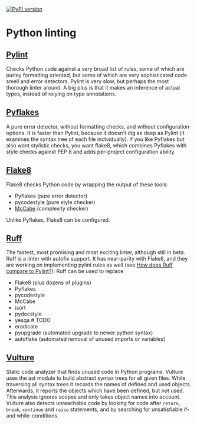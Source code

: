 [![PyPI version](https://badge.fury.io/py/dsp-tools.svg)](https://badge.fury.io/py/dsp-tools)

# Python linting

## [Pylint](https://pypi.org/project/pylint/)

Checks Python code against a very broad list of rules, 
some of which are purley formatting oriented, 
but some of which are very sophisticated code smell and error detectors.
Pylint is very slow, but perhaps the most thorough linter around. 
A big plus is that it makes an inference of actual types, 
instead of relying on type annotations.

## [Pyflakes](https://pypi.org/project/pyflakes/)

A pure error detector, without formatting checks, and without configuration options.
It is faster than Pylint, because it doesn't dig as deep as Pylint 
(it examines the syntax tree of each file individually).
If you like Pyflakes but also want stylistic checks, you want flake8, which combines Pyflakes with style checks against PEP 8 and adds per-project configuration ability.

## [Flake8](https://pypi.org/project/flake8/)

Flake8 checks Python code by wrapping the output of these tools:

- Pyflakes (pure error detector)
- pycodestyle (pure style checker)
- [McCabe](https://pypi.org/project/mccabe/) (complexity checker)

Unlike Pyflakes, Flake8 can be configured.

## [Ruff](https://pypi.org/project/ruff/)

The fastest, most promising and most exciting linter, although still in beta.
Ruff is a linter with autofix support.
It has near-parity with Flake8, and they are working on implementing pylint rules as well
(see [How does Ruff compare to Pylint?](https://beta.ruff.rs/docs/faq/#how-does-ruff-compare-to-pylint)).
Ruff can be used to replace 

- Flake8 (plus dozens of plugins)
- Pyflakes
- pycodestyle
- McCabe
- isort
- pydocstyle
- yesqa     # TODO
- eradicate
- pyupgrade (automated upgrade to newer python syntax)
- autoflake (automated removal of unused imports or variables)

## [Vulture](https://pypi.org/project/vulture/)

Static code analyzer that finds unused code in Python programs. 
Vulture uses the ast module to build abstract syntax trees for all given files. 
While traversing all syntax trees it records the names of defined and used objects. 
Afterwards, it reports the objects which have been defined, but not used. 
This analysis ignores scopes and only takes object names into account.
Vulture also detects unreachable code by looking for code after `return`, `break`, `continue` and `raise` statements, 
and by searching for unsatisfiable if- and while-conditions.
